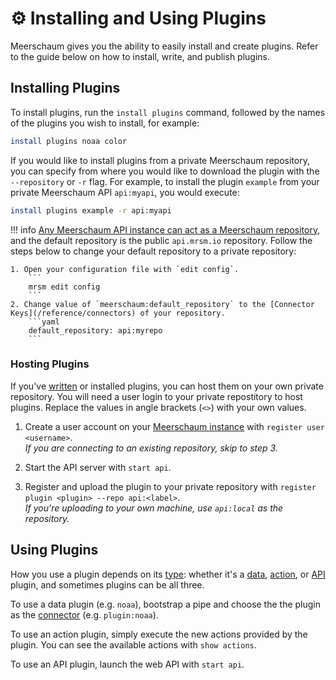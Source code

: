 # ⚙️ Installing and Using Plugins

Meerschaum gives you the ability to easily install and create plugins. Refer to the guide below on how to install, write, and publish plugins.

## Installing Plugins

To install plugins, run the `install plugins` command, followed by the names of the plugins you wish to install, for example:
```bash
install plugins noaa color
```

If you would like to install plugins from a private Meerschaum repository, you can specify from where you would like to download the plugin with the  `--repository` or  `-r` flag.  For example, to install the plugin   `example` from your private Meerschaum API `api:myapi`, you would execute:

```bash
install plugins example -r api:myapi
```

!!! info
    [Any Meerschaum API instance can act as a Meerschaum repository](/reference/connectors/#instances-and-repositories), and the default repository is the public `api.mrsm.io` repository. Follow the steps below to change your default repository to a private repository:

    1. Open your configuration file with `edit config`.
        ```
        mrsm edit config
        ```
    2. Change value of `meerschaum:default_repository` to the [Connector Keys](/reference/connectors) of your repository.
        ```yaml
        default_repository: api:myrepo
        ```

### Hosting Plugins
If you've [written](/tutorials/plugin-development/writing-plugins/) or installed plugins, you can host them on your own private repository. You will need a user login to your private repostitory to host plugins. Replace the values in angle brackets (`<>`) with your own values.

1. Create a user account on your [Meerschaum instance](/reference/connectors/#instances-and-repositories) with `register user <username>`.  
  *If you are connecting to an existing repository, skip to step 3.*

2. Start the API server with `start api`.

3. Register and upload the plugin to your private repository with `register plugin <plugin> --repo api:<label>`.  
  *If you're uploading to your own machine, use `api:local` as the repository.*

## Using Plugins
How you use a plugin depends on its [type](types-of-plugins): whether it's a [data](types-of-plugins/#data-plugins), [action](types-of-plugins/#action-plugins), or [API](/reference/plugins/types-of-plugins/#api-plugins) plugin, and sometimes plugins can be all three.

To use a data plugin (e.g. `noaa`), bootstrap a pipe and choose the the plugin as the [connector](/reference/connectors/#connectors) (e.g. `plugin:noaa`).

To use an action plugin, simply execute the new actions provided by the plugin. You can see the available actions with `show actions`.

To use an API plugin, launch the web API with `start api`.

